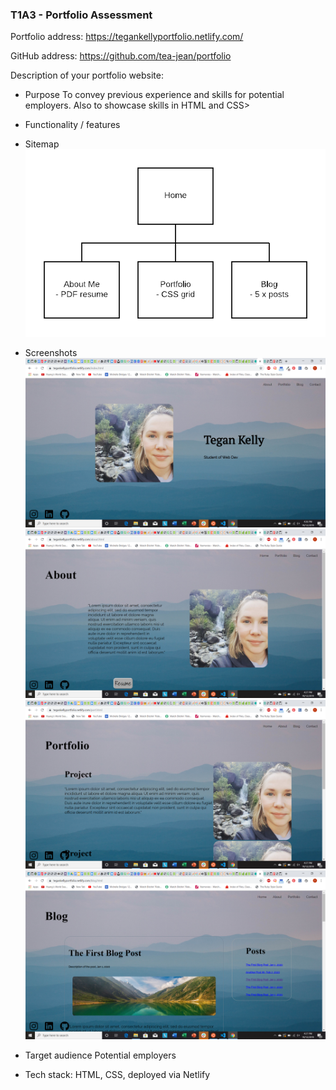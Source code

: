 ### T1A3 - Portfolio Assessment

Portfolio address: https://tegankellyportfolio.netlify.com/

GitHub address: https://github.com/tea-jean/portfolio

Description of your portfolio website:
- Purpose
To convey previous experience and skills for potential employers. Also to showcase skills in HTML and CSS>

- Functionality / features

- Sitemap
![site map image](https://github.com/tea-jean/portfolio/blob/master/media/Portfolio%20layout%20(1).png)

- Screenshots
![home page](https://github.com/tea-jean/portfolio/blob/master/screenshots/Screenshot%20(17).png)
![about page](https://github.com/tea-jean/portfolio/blob/master/screenshots/Screenshot%20(18).png)
![profile page](https://github.com/tea-jean/portfolio/blob/master/screenshots/Screenshot%20(19).png)
![blog page](https://github.com/tea-jean/portfolio/blob/master/screenshots/Screenshot%20(20).png)

- Target audience
Potential employers

- Tech stack:
HTML, CSS, deployed via Netlify
